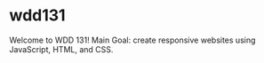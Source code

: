 # wdd131
Welcome to WDD 131! Main Goal: create responsive websites using JavaScript, HTML, and CSS. 

